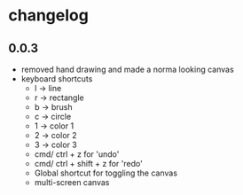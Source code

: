 # changelog

## 0.0.3

- removed hand drawing and made a norma looking canvas
- keyboard shortcuts
  - l -> line
  - r -> rectangle
  - b -> brush
  - c -> circle
  - 1 -> color 1
  - 2 -> color 2
  - 3 -> color 3
  - cmd/ ctrl + z for 'undo'
  - cmd/ ctrl + shift + z  for 'redo'
  - Global shortcut for toggling the canvas
  - multi-screen canvas